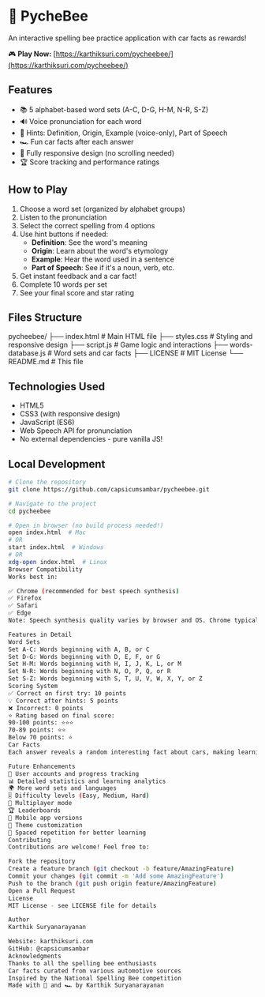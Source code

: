 # 🐝 PycheBee

An interactive spelling bee practice application with car facts as rewards!

🎮 **Play Now:** [https://karthiksuri.com/pycheebee/](https://karthiksuri.com/pycheebee/)

## Features

- 📚 5 alphabet-based word sets (A-C, D-G, H-M, N-R, S-Z)
- 🔊 Voice pronunciation for each word
- 📖 Hints: Definition, Origin, Example (voice-only), Part of Speech
- 🏎️ Fun car facts after each answer
- 📱 Fully responsive design (no scrolling needed)
- 🏆 Score tracking and performance ratings

## How to Play

1. Choose a word set (organized by alphabet groups)
2. Listen to the pronunciation
3. Select the correct spelling from 4 options
4. Use hint buttons if needed:
   - **Definition**: See the word's meaning
   - **Origin**: Learn about the word's etymology
   - **Example**: Hear the word used in a sentence
   - **Part of Speech**: See if it's a noun, verb, etc.
5. Get instant feedback and a car fact!
6. Complete 10 words per set
7. See your final score and star rating

## Files Structure

pycheebee/
├── index.html # Main HTML file
├── styles.css # Styling and responsive design
├── script.js # Game logic and interactions
├── words-database.js # Word sets and car facts
├── LICENSE # MIT License
└── README.md # This file
## Technologies Used

- HTML5
- CSS3 (with responsive design)
- JavaScript (ES6)
- Web Speech API for pronunciation
- No external dependencies - pure vanilla JS!

## Local Development

```bash
# Clone the repository
git clone https://github.com/capsicumsambar/pycheebee.git

# Navigate to the project
cd pycheebee

# Open in browser (no build process needed!)
open index.html  # Mac
# OR
start index.html  # Windows
# OR
xdg-open index.html  # Linux
Browser Compatibility
Works best in:

✅ Chrome (recommended for best speech synthesis)
✅ Firefox
✅ Safari
✅ Edge
Note: Speech synthesis quality varies by browser and OS. Chrome typically provides the best voice quality.

Features in Detail
Word Sets
Set A-C: Words beginning with A, B, or C
Set D-G: Words beginning with D, E, F, or G
Set H-M: Words beginning with H, I, J, K, L, or M
Set N-R: Words beginning with N, O, P, Q, or R
Set S-Z: Words beginning with S, T, U, V, W, X, Y, or Z
Scoring System
✅ Correct on first try: 10 points
💡 Correct after hints: 5 points
❌ Incorrect: 0 points
⭐ Rating based on final score:
90-100 points: ⭐⭐⭐
70-89 points: ⭐⭐
Below 70 points: ⭐
Car Facts
Each answer reveals a random interesting fact about cars, making learning fun and rewarding!

Future Enhancements
🔐 User accounts and progress tracking
📊 Detailed statistics and learning analytics
🌍 More word sets and languages
🎚️ Difficulty levels (Easy, Medium, Hard)
👥 Multiplayer mode
🏆 Leaderboards
📱 Mobile app versions
🎨 Theme customization
🔄 Spaced repetition for better learning
Contributing
Contributions are welcome! Feel free to:

Fork the repository
Create a feature branch (git checkout -b feature/AmazingFeature)
Commit your changes (git commit -m 'Add some AmazingFeature')
Push to the branch (git push origin feature/AmazingFeature)
Open a Pull Request
License
MIT License - see LICENSE file for details

Author
Karthik Suryanarayanan

Website: karthiksuri.com
GitHub: @capsicumsambar
Acknowledgments
Thanks to all the spelling bee enthusiasts
Car facts curated from various automotive sources
Inspired by the National Spelling Bee competition
Made with 🐝 and 🏎️ by Karthik Suryanarayanan
